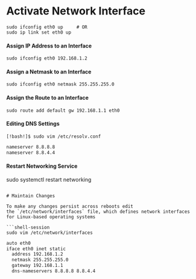 

# Activate Network Interface

```shell-session
sudo ifconfig eth0 up     # OR
sudo ip link set eth0 up
```

#### Assign IP Address to an Interface

```shell-session
sudo ifconfig eth0 192.168.1.2
```

#### Assign a Netmask to an Interface

```shell-session
sudo ifconfig eth0 netmask 255.255.255.0
```

#### Assign the Route to an Interface

```shell-session
sudo route add default gw 192.168.1.1 eth0
```

#### Editing DNS Settings

```shell-session
[!bash!]$ sudo vim /etc/resolv.conf
```

```txt
nameserver 8.8.8.8
nameserver 8.8.4.4
```
#### Restart Networking Service

sudo systemctl restart networking
```

# Maintain Changes

To make any changes persist across reboots edit the `/etc/network/interfaces` file, which defines network interfaces for Linux-based operating systems

```shell-session
sudo vim /etc/network/interfaces
```

```txt
auto eth0
iface eth0 inet static
  address 192.168.1.2
  netmask 255.255.255.0
  gateway 192.168.1.1
  dns-nameservers 8.8.8.8 8.8.4.4
```